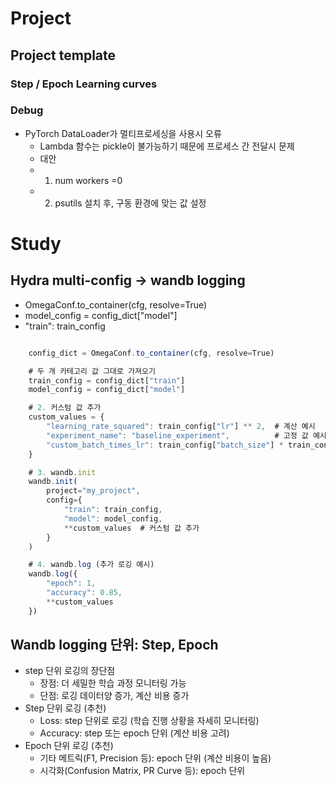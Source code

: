 
# Project
## Project template
### Step / Epoch Learning curves
### Debug
- PyTorch DataLoader가 멀티프로세싱을 사용시 오류
  - Lambda 함수는 pickle이 불가능하기 때문에 프로세스 간 전달시 문제
  - 대안
  - 1) num workers =0 
  - 2) psutils 설치 후, 구동 환경에 맞는 값 설정
# Study

## Hydra multi-config → wandb logging

- OmegaConf.to_container(cfg, resolve=True)
- model_config = config_dict["model"]
- "train": train_config

```jsx

    config_dict = OmegaConf.to_container(cfg, resolve=True)

    # 두 개 카테고리 값 그대로 가져오기
    train_config = config_dict["train"]
    model_config = config_dict["model"]

    # 2. 커스텀 값 추가
    custom_values = {
        "learning_rate_squared": train_config["lr"] ** 2,  # 계산 예시
        "experiment_name": "baseline_experiment",          # 고정 값 예시
        "custom_batch_times_lr": train_config["batch_size"] * train_config["lr"]
    }

    # 3. wandb.init
    wandb.init(
        project="my_project",
        config={
            "train": train_config,
            "model": model_config,
            **custom_values  # 커스텀 값 추가
        }
    )

    # 4. wandb.log (추가 로깅 예시)
    wandb.log({
        "epoch": 1,
        "accuracy": 0.85,
        **custom_values
    })
```

## Wandb logging 단위: Step, Epoch

- step 단위 로깅의 장단점
    - 장점: 더 세밀한 학습 과정 모니터링 가능
    - 단점: 로깅 데이터양 증가, 계산 비용 증가
- Step 단위 로깅 (추천)
    - Loss: step 단위로 로깅 (학습 진행 상황을 자세히 모니터링)
    - Accuracy: step 또는 epoch 단위 (계산 비용 고려)
- Epoch 단위 로깅 (추천)
    - 기타 메트릭(F1, Precision 등): epoch 단위 (계산 비용이 높음)
    - 시각화(Confusion Matrix, PR Curve 등): epoch 단위